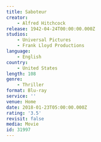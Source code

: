 ```yaml
---
title: Saboteur
creator:
    - Alfred Hitchcock
release: 1942-04-24T00:00:00.000Z
studios:
    - Universal Pictures
    - Frank Lloyd Productions
language:
    - English
country:
    - United States
length: 108
genre:
    - Thriller
format: Blu-ray
service: ''
venue: Home
date: 2018-01-23T05:00:00.000Z
rating: '3.5'
revisit: false
media: Movie
id: 31997
---
```



